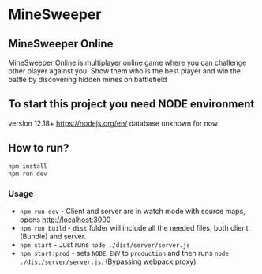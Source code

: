 # MineSweeper

## MineSweeper Online
MineSweeper Online is multiplayer online game where you can challenge other player against you. Show them who is the best player and win the battle by discovering hidden mines on battlefield
 
## To start this project you need NODE environment
version 12.18+ https://nodejs.org/en/
database unknown for now

## How to run?

```bash
npm install
npm run dev
```

### Usage

- `npm run dev` - Client and server are in watch mode with source maps, opens [http://localhost:3000](http://localhost:3000)
- `npm run build` - `dist` folder will include all the needed files, both client (Bundle) and server.
- `npm start` - Just runs `node ./dist/server/server.js`
- `npm start:prod` - sets `NODE_ENV` to `production` and then runs `node ./dist/server/server.js`. (Bypassing webpack proxy)
